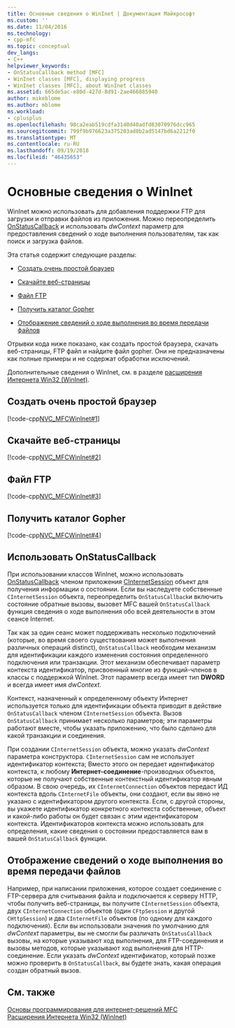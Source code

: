 ```yaml
---
title: Основные сведения о WinInet | Документация Майкрософт
ms.custom: ''
ms.date: 11/04/2016
ms.technology:
- cpp-mfc
ms.topic: conceptual
dev_langs:
- C++
helpviewer_keywords:
- OnStatusCallback method [MFC]
- WinInet classes [MFC], displaying progress
- WinInet classes [MFC], about WinInet classes
ms.assetid: 665de5ac-e80d-427d-8d91-2ae466885940
author: mikeblome
ms.author: mblome
ms.workload:
- cplusplus
ms.openlocfilehash: 98ca2eab519cdfa3140d40adfd83070976dcc965
ms.sourcegitcommit: 799f9b976623a375203ad8b2ad5147bd6a2212f0
ms.translationtype: MT
ms.contentlocale: ru-RU
ms.lasthandoff: 09/19/2018
ms.locfileid: "46435653"
---
```

# <a name="wininet-basics"></a>Основные сведения о WinInet

WinInet можно использовать для добавления поддержки FTP для загрузки и отправки файлов из приложения. Можно переопределить [OnStatusCallback](../mfc/reference/cinternetsession-class.md#onstatuscallback) и использовать *dwContext* параметр для предоставления сведений о ходе выполнения пользователям, так как поиск и загрузка файлов.

Эта статья содержит следующие разделы:

- [Создать очень простой браузер](#_core_create_a_very_simple_browser)

- [Скачайте веб-страницы](#_core_download_a_web_page)

- [Файл FTP](#_core_ftp_a_file)

- [Получить каталог Gopher](#_core_retrieve_a_gopher_directory)

- [Отображение сведений о ходе выполнения во время передачи файлов](#_core_display_progress_information_while_transferring_files)

Отрывки кода ниже показано, как создать простой браузера, скачать веб-страницы, FTP файл и найдите файл gopher. Они не предназначены как полные примеры и не содержат обработки исключений.

Дополнительные сведения о WinInet, см. в разделе [расширения Интернета Win32 (WinInet)](../mfc/win32-internet-extensions-wininet.md).

##  <a name="_core_create_a_very_simple_browser"></a> Создать очень простой браузер

[!code-cpp[NVC_MFCWinInet#1](../mfc/codesnippet/cpp/wininet-basics_1.cpp)]

##  <a name="_core_download_a_web_page"></a> Скачайте веб-страницы

[!code-cpp[NVC_MFCWinInet#2](../mfc/codesnippet/cpp/wininet-basics_2.cpp)]

##  <a name="_core_ftp_a_file"></a> Файл FTP

[!code-cpp[NVC_MFCWinInet#3](../mfc/codesnippet/cpp/wininet-basics_3.cpp)]

##  <a name="_core_retrieve_a_gopher_directory"></a> Получить каталог Gopher

[!code-cpp[NVC_MFCWinInet#4](../mfc/codesnippet/cpp/wininet-basics_4.cpp)]

## <a name="use-onstatuscallback"></a>Использовать OnStatusCallback

При использовании классов WinInet, можно использовать [OnStatusCallback](../mfc/reference/cinternetsession-class.md#onstatuscallback) членом приложения [CInternetSession](../mfc/reference/cinternetsession-class.md) объект для получения информации о состоянии. Если вы наследуете собственные `CInternetSession` объекта, переопределить `OnStatusCallback`и включить состояние обратные вызовы, вызовет MFC вашей `OnStatusCallback` функция сведения о ходе выполнения обо всей деятельности в этом сеансе Internet.

Так как за один сеанс может поддерживать несколько подключений (которые, во время своего существования может выполнения различных операций distinct), `OnStatusCallback` необходим механизм для идентификации каждого изменения состояния определенного подключения или транзакции. Этот механизм обеспечивает параметр контекста идентификатор, присвоенный многие из функций-членов в классы с поддержкой WinInet. Этот параметр всегда имеет тип **DWORD** и всегда имеет имя *dwContext*.

Контекст, назначенный к определенному объекту Интернет используется только для идентификации объекта приводит в действие `OnStatusCallback` членом `CInternetSession` объекта. Вызов `OnStatusCallback` принимает несколько параметров; эти параметры работают вместе, чтобы указать приложению, что было сделано для какой транзакции и соединения.

При создании `CInternetSession` объекта, можно указать *dwContext* параметра конструктора. `CInternetSession` сам не использует идентификатор контекста; Вместо этого он передает идентификатор контекста, к любому **Интернет-соединение**-производных объектов, которые не получают собственные контекстный идентификатор явным образом. В свою очередь, их `CInternetConnection` объектов передаст ИД контекста вдоль `CInternetFile` объекты, они создают, если вы явно не указано с идентификатором другого контекста. Если, с другой стороны, вы укажете идентификатор конкретного контекста собственные, объект и какой-либо работы он будет связан с этим идентификатором контекста. Идентификаторов контекста можно использовать для определения, какие сведения о состоянии предоставляется вам в вашей `OnStatusCallback` функции.

##  <a name="_core_display_progress_information_while_transferring_files"></a> Отображение сведений о ходе выполнения во время передачи файлов

Например, при написании приложения, которое создает соединение с FTP-сервера для считывания файла и подключается к серверу HTTP, чтобы получить веб-страницы, вы получите `CInternetSession` объекта, двух `CInternetConnection` объектов (один `CFtpSession` и другой `CHttpSession`) и два `CInternetFile` объектов (по одному для каждого подключения). Если вы использовали значения по умолчанию для *dwContext* параметры, вы не смогли бы различать `OnStatusCallback` вызовы, на которые указывают ход выполнения, для FTP-соединения и вызовы методов, которые указывают ход выполнения для HTTP-соединение. Если указать *dwContext* идентификатор, который позже можно проверить в `OnStatusCallback`, вы будете знать, какая операция создан обратный вызов.

## <a name="see-also"></a>См. также

[Основы программирования для интернет-решений MFC](../mfc/mfc-internet-programming-basics.md)<br/>
[Расширения Интернета Win32 (WinInet)](../mfc/win32-internet-extensions-wininet.md)

